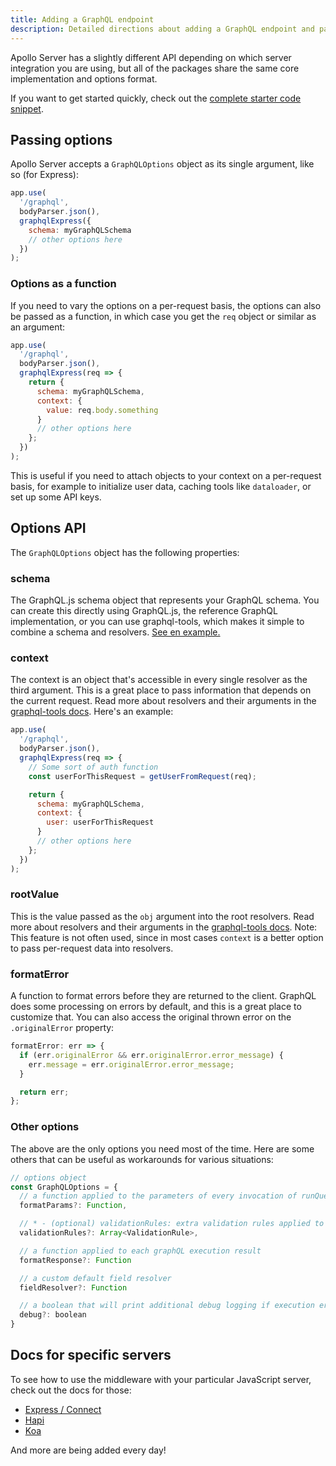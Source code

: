 ```yaml
---
title: Adding a GraphQL endpoint
description: Detailed directions about adding a GraphQL endpoint and passing options.
---
```


Apollo Server has a slightly different API depending on which server integration you are using, but all of the packages share the same core implementation and options format.

If you want to get started quickly, check out the [complete starter code snippet](./example.html).

<h2 id="options">Passing options</h2>

Apollo Server accepts a `GraphQLOptions` object as its single argument, like so (for Express):

```js
app.use(
  '/graphql',
  bodyParser.json(),
  graphqlExpress({
    schema: myGraphQLSchema
    // other options here
  })
);
```

<h3 id="options-function">Options as a function</h3>

If you need to vary the options on a per-request basis, the options can also be passed as a function, in which case you get the `req` object or similar as an argument:

```js
app.use(
  '/graphql',
  bodyParser.json(),
  graphqlExpress(req => {
    return {
      schema: myGraphQLSchema,
      context: {
        value: req.body.something
      }
      // other options here
    };
  })
);
```

This is useful if you need to attach objects to your context on a per-request basis, for example to initialize user data, caching tools like `dataloader`, or set up some API keys.

<h2 id="graphqlOptions">Options API</h2>

The `GraphQLOptions` object has the following properties:

<h3 id="graphqlOptions.schema">schema</h3>

The GraphQL.js schema object that represents your GraphQL schema. You can create this directly using GraphQL.js, the reference GraphQL implementation, or you can use graphql-tools, which makes it simple to combine a schema and resolvers. [See en example.](./example.html)

<h3 id="graphqlOptions.context">context</h3>

The context is an object that's accessible in every single resolver as the third argument. This is a great place to pass information that depends on the current request. Read more about resolvers and their arguments in the [graphql-tools docs](https://www.apollographql.com/docs/graphql-tools/resolvers.html#Resolver-function-signature). Here's an example:

```js
app.use(
  '/graphql',
  bodyParser.json(),
  graphqlExpress(req => {
    // Some sort of auth function
    const userForThisRequest = getUserFromRequest(req);

    return {
      schema: myGraphQLSchema,
      context: {
        user: userForThisRequest
      }
      // other options here
    };
  })
);
```

<h3 id="graphqlOptions.rootValue">rootValue</h3>

This is the value passed as the `obj` argument into the root resolvers. Read more about resolvers and their arguments in the [graphql-tools docs](https://www.apollographql.com/docs/graphql-tools/resolvers.html#Resolver-function-signature). Note: This feature is not often used, since in most cases `context` is a better option to pass per-request data into resolvers.

<h3 id="graphqlOptions.formatError">formatError</h3>

A function to format errors before they are returned to the client. GraphQL does some processing on errors by default, and this is a great place to customize that. You can also access the original thrown error on the `.originalError` property:

```js
formatError: err => {
  if (err.originalError && err.originalError.error_message) {
    err.message = err.originalError.error_message;
  }

  return err;
};
```

<h3 id="other">Other options</h3>

The above are the only options you need most of the time. Here are some others that can be useful as workarounds for various situations:

```js
// options object
const GraphQLOptions = {
  // a function applied to the parameters of every invocation of runQuery
  formatParams?: Function,

  // * - (optional) validationRules: extra validation rules applied to requests
  validationRules?: Array<ValidationRule>,

  // a function applied to each graphQL execution result
  formatResponse?: Function

  // a custom default field resolver
  fieldResolver?: Function

  // a boolean that will print additional debug logging if execution errors occur
  debug?: boolean
}
```

<a name="graphqlExpress"></a>
<a name="graphqlConnect"></a>
<a name="graphqlHapi"></a>
<a name="graphqlKoa"></a>

<h2 id="specific-servers">Docs for specific servers</h2>

To see how to use the middleware with your particular JavaScript server, check out the docs for those:

- [Express / Connect](./servers/express.html)
- [Hapi](./servers/hapi.html)
- [Koa](./servers/koa.html)

And more are being added every day!
